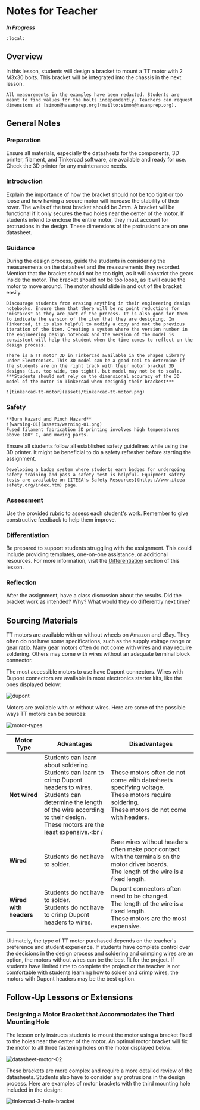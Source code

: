 # Notes for Teacher

***In Progress***

```{contents}
:local:
```

## Overview

In this lesson, students will design a bracket to mount a TT motor with 2 M3x30 bolts. This bracket will be integrated into the chassis in the next lesson.

```{attention}
All measurements in the examples have been redacted. Students are meant to find values for the bolts independently. Teachers can request dimensions at [simon@hasanprep.org](mailto:simon@hasanprep.org). 
```

## General Notes

### Preparation

Ensure all materials, especially the datasheets for the components, 3D printer, filament, and Tinkercad software, are available and ready for use. Check the 3D printer for any maintenance needs. 

### Introduction

Explain the importance of how the bracket should not be too tight or too loose and how having a secure motor will increase the stability of their rover.  The walls of the test bracket should be 3mm. A bracket will be functional if it only secures the two holes near the center of the motor. If students intend to enclose the entire motor, they must account for protrusions in the design. These dimensions of the protrusions are on one datasheet.

### Guidance

During the design process, guide the students in considering the measurements on the datasheet and the measurements they recorded. Mention that the bracket should not be too tight, as it will constrict the gears inside the motor. The bracket should not be too loose, as it will cause the motor to move around. The motor should slide in and out of the bracket easily. 

```{tip}
Discourage students from erasing anything in their engineering design notebooks. Ensure them that there will be no point reductions for "mistakes" as they are part of the process. It is also good for them to indicate the version of the item that they are designing. In Tinkercad, it is also helpful to modify a copy and not the previous iteration of the item. Creating a system where the version number in the engineering design notebook and the version of the model is consistent will help the student when the time comes to reflect on the design process.
```

```{tip}
There is a TT motor 3D in Tinkercad available in the Shapes Library under Electronics. This 3D model can be a good tool to determine if the students are on the right track with their motor bracket 3D designs (i.e. too wide, too tight), but model may not be to scale. ***Students should not rely on the dimensional accuracy of the 3D model of the motor in Tinkercad when designig their brackest***

![tinkercad-tt-motor](assets/tinkercad-tt-motor.png)
```

### Safety

```{warning}
**Burn Hazard and Pinch Hazard**
![warning-01](assets/warning-01.png)
Fused filament fabrication 3D printing involves high temperatures above 180° C, and moving parts.
```

Ensure all students follow all established safety guidelines while using the 3D printer.  It might be beneficial to do a safety refresher before starting the assignment. 

```{tip}
Developing a badge system where students earn badges for undergoing safety training and pass a safety test is helpful. Equipment safety tests are available on [ITEEA's Safety Resources](https://www.iteea-safety.org/index.htm) page. 
```

### Assessment

Use the provided [rubric](../assessment/assessment-02.md) to assess each student's work. Remember to give constructive feedback to help them improve. 

### Differentiation

Be prepared to support students struggling with the assignment. This could include providing templates, one-on-one assistance, or additional resources. For more information, visit the [Differentiation](../differentiation/differentiation-02.md) section of this lesson.

### Reflection

After the assignment, have a class discussion about the results. Did the bracket work as intended? Why? What would they do differently next time? 

## Sourcing Materials

TT motors are available with or without wheels on Amazon and eBay. They often do not have some specifications, such as the supply voltage range or gear ratio. Many gear motors often do not come with wires and may require soldering. Others may come with wires without an adequate terminal block connector.

The most accessible motors to use have Dupont connectors. Wires with Dupont connectors are available in most electronics starter kits,  like the ones displayed below:

![dupont](assets/dupont.jpg)

Motors are available with or without wires. Here are some of the possible ways TT motors can be sources:

![motor-types](assets/motor-types.png)

| Motor Type             | Advantages                                                   | Disadvantages                                                |
| ---------------------- | ------------------------------------------------------------ | ------------------------------------------------------------ |
| **Not wired**          | Students can learn about soldering.<br />Students can learn to crimp Dupont headers to wires.<br />Students can determine the length of the wire according to their design.<br />These motors are the least expensive.<br / | These motors often do not come with datasheets specifying voltage.<br />These motors require soldering.<br />These motors do not come with headers. |
| **Wired**              | Students do not have to solder.                              | Bare wires without headers often make poor contact with the terminals on the motor driver boards.<br />The length of the wire is a fixed length. |
| **Wired with headers** | Students do not have to solder.<br />Students do not have to crimp Dupont headers to wires. | Dupont connectors often need to be changed.<br />The length of the wire is a fixed length.<br />These motors are the most expensive. |

Ultimately, the type of TT motor purchased depends on the teacher's preference and student experience. If students have complete control over the decisions in the design process and soldering and crimping wires are an option, the motors without wires can be the best fit for the project. If students have limited time to complete the project or the teacher is not comfortable with students learning how to solder and crimp wires, the motors with Dupont headers may be the best option. 

## Follow-Up Lessons or Extensions

### Designing a Motor Bracket that Accommodates the Third Mounting Hole

The lesson only instructs students to mount the motor using a bracket fixed to the holes near the center of the motor. An optimal motor bracket will fix the motor to all three fastening holes on the motor displayed below:

![datasheet-motor-02](assets/datasheet-motor-02.png)

These brackets are more complex and require a more detailed review of the datasheets. Students also have to consider any protrusions in the design process. Here are examples of motor brackets with the third mounting hole included in the design:

![tinkercad-3-hole-bracket](assets/tinkercad-3-hole-bracket.png)

